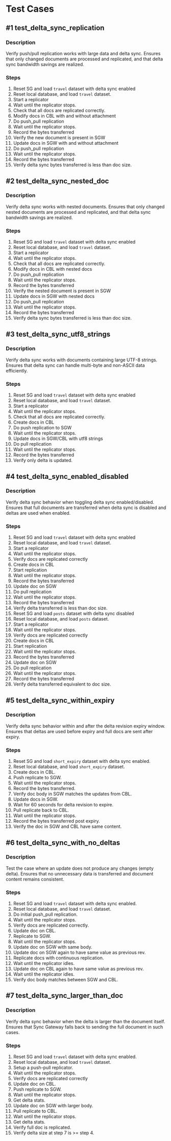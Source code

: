 # Test Cases

## #1 test_delta_sync_replication

### Description
Verify push/pull replication works with large data and delta sync. Ensures that only changed documents are processed and replicated, and that delta sync bandwidth savings are realized.

### Steps
1. Reset SG and load `travel` dataset with delta sync enabled
2. Reset local database, and load `travel` dataset.
3. Start a replicator
4. Wait until the replicator stops.
5. Check that all docs are replicated correctly.
6. Modify docs in CBL with and without attachment
7. Do push_pull replication
8. Wait until the replicator stops.
9. Record the bytes transferred
10. Verify the new document is present in SGW
11. Update docs in SGW  with and without attachment
12. Do push_pull replication
13. Wait until the replicator stops.
14. Record the bytes transferred
15. Verify delta sync bytes transferred is less than doc size.

## #2 test_delta_sync_nested_doc

### Description
Verify delta sync works with nested documents. Ensures that only changed nested documents are processed and replicated, and that delta sync bandwidth savings are realized.

### Steps
1. Reset SG and load `travel` dataset with delta sync enabled
2. Reset local database, and load `travel` dataset.
3. Start a replicator
4. Wait until the replicator stops.
5. Check that all docs are replicated correctly.
6. Modify docs in CBL with nested docs
7. Do push_pull replication
8. Wait until the replicator stops.
9. Record the bytes transferred
10. Verify the nested document is present in SGW
11. Update docs in SGW with nested docs
12. Do push_pull replication
13. Wait until the replicator stops.
14. Record the bytes transferred
15. Verify delta sync bytes transferred is less than doc size.

## #3 test_delta_sync_utf8_strings

### Description
Verify delta sync works with documents containing large UTF-8 strings. Ensures that delta sync can handle multi-byte and non-ASCII data efficiently.

### Steps
1. Reset SG and load `travel` dataset with delta sync enabled
2. Reset local database, and load `travel` dataset.
3. Start a replicator
4. Wait until the replicator stops.
5. Check that all docs are replicated correctly.
6. Create docs in CBL
7. Do push replication to SGW
8. Wait until the replicator stops.
9. Update docs in SGW/CBL with utf8 strings
10. Do pull replication
11. Wait until the replicator stops.
12. Record the bytes transferred
13. Verify only delta is updated.

## #4 test_delta_sync_enabled_disabled

### Description
Verify delta sync behavior when toggling delta sync enabled/disabled. Ensures that full documents are transferred when delta sync is disabled and deltas are used when enabled.

### Steps
1. Reset SG and load `travel` dataset with delta sync enabled
2. Reset local database, and load `travel` dataset.
3. Start a replicator
4. Wait until the replicator stops.
5. Verify docs are replicated correctly
6. Create docs in CBL
7. Start replication
8. Wait until the replicator stops.
9. Record the bytes transferred
10. Update doc on SGW
11. Do pull replication
12. Wait until the replicator stops.
13. Record the bytes transferred
14. Verify delta transferred is less than doc size.
15. Reset SG and load `posts` dataset with delta sync disabled
16. Reset local database, and load `posts` dataset.
17. Start a replicator
18. Wait until the replicator stops.
19. Verify docs are replicated correctly
20. Create docs in CBL
21. Start replication
22. Wait until the replicator stops.
23. Record the bytes transferred
24. Update doc on SGW
25. Do pull replication
26. Wait until the replicator stops.
27. Record the bytes transferred
28. Verify delta transferred equivalent to doc size.

## #5 test_delta_sync_within_expiry

### Description
Verify delta sync behavior within and after the delta revision expiry window. Ensures that deltas are used before expiry and full docs are sent after expiry.

### Steps
1. Reset SG and load `short_expiry` dataset with delta sync enabled.
2. Reset local database, and load `short_expiry` dataset.
3. Create docs in CBL.
4. Push replicate to SGW.
5. Wait until the replicator stops.
6. Record the bytes transferred.
7. Verify doc body in SGW matches the updates from CBL.
8. Update docs in SGW.
9. Wait for 60 seconds for delta revision to expire.
10. Pull replicate back to CBL.
11. Wait until the replicator stops.
12. Record the bytes transferred post expiry.
13. Verify the doc in SGW and CBL have same content.

## #6 test_delta_sync_with_no_deltas

### Description
Test the case where an update does not produce any changes (empty delta). Ensures that no unnecessary data is transferred and document content remains consistent.

### Steps
1. Reset SG and load `travel` dataset with delta sync enabled.
2. Reset local database, and load `travel` dataset.
3. Do initial push_pull replication.
4. Wait until the replicator stops.
5. Verify docs are replicated correctly.
6. Update doc on CBL.
7. Replicate to SGW.
8. Wait until the replicator stops.
9. Update doc on SGW with same body.
10. Update doc on SGW again to have same value as previous rev.
11. Replicate docs with continuous replication.
12. Wait until the replicator idles.
13. Update doc on CBL again to have same value as previous rev.
14. Wait until the replicator idles.
15. Verify doc body matches between SGW and CBL.

## #7 test_delta_sync_larger_than_doc

### Description
Verify delta sync behavior when the delta is larger than the document itself. Ensures that Sync Gateway falls back to sending the full document in such cases.

### Steps
1. Reset SG and load `travel` dataset with delta sync enabled.
2. Reset local database, and load `travel` dataset.
3. Setup a push-pull replicator.
4. Wait until the replicator stops.
5. Verify docs are replicated correctly
6. Update doc on CBL.
7. Push replicate to SGW.
8. Wait until the replicator stops.
9. Get delta stats.
10. Update doc on SGW with larger body.
11. Pull replicate to CBL.
12. Wait until the replicator stops.
13. Get delta stats.
14. Verify full doc is replicated.
15. Verify delta size at step 7 is >= step 4. 